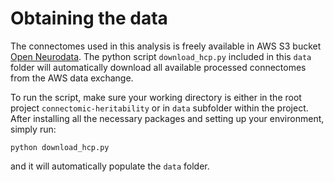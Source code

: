 # Obtaining the data

The connectomes used in this analysis is freely available in AWS S3 bucket [Open Neurodata](https://registry.opendata.aws/open-neurodata/). The python script `download_hcp.py` included in this `data` folder will automatically download all available processed connectomes from the AWS data exchange.

To run the script, make sure your working directory is either in the root project `connectomic-heritability` or in `data` subfolder within the project. After installing all the necessary packages and setting up your environment, simply run:

```
python download_hcp.py
```

and it will automatically populate the `data` folder.
